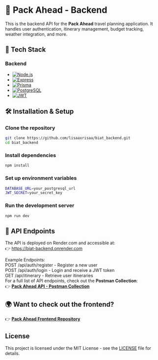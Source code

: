 # 📌 Pack Ahead - Backend

This is the backend API for the **Pack Ahead** travel planning application. It handles user authentication, itinerary management, budget tracking, weather integration, and more.

## 🚀 Tech Stack

### **Backend**

- [![Node.js](https://img.shields.io/badge/Node.js-43853D?style=for-the-badge&logo=node.js&logoColor=white)](https://nodejs.org/)
- [![Express](https://img.shields.io/badge/Express.js-000000?style=for-the-badge&logo=express&logoColor=white)](https://expressjs.com/)
- [![Prisma](https://img.shields.io/badge/Prisma-2D3748?style=for-the-badge&logo=prisma&logoColor=white)](https://www.prisma.io/)
- [![PostgreSQL](https://img.shields.io/badge/PostgreSQL-336791?style=for-the-badge&logo=postgresql&logoColor=white)](https://www.postgresql.org/)
- [![JWT](https://img.shields.io/badge/JWT-000000?style=for-the-badge&logo=jsonwebtokens&logoColor=white)](https://jwt.io/)

## 🛠 Installation & Setup

### **Clone the repository**

```sh
git clone https://github.com/lisaaxrisaa/biat_backend.git
cd biat_backend
```

### **Install dependencies**

```sh
npm install
```

### **Set up environment variables**

```sh
DATABASE_URL=your_postgresql_url
JWT_SECRET=your_secret_key
```

### **Run the development server**

```sh
npm run dev
```

## 📡 API Endpoints

The API is deployed on Render.com and accessible at:<br>
👉 https://biat-backend.onrender.com

Example Endpoints:<br>
POST /api/auth/register - Register a new user<br>
POST /api/auth/login - Login and receive a JWT token<br>
GET /api/itinerary - Retrieve user itineraries<br>
For a full list of API endpoints, check out the **Postman Collection**:  
👉 **[Pack Ahead API - Postman Collection](https://www.postman.com/collection/)**

## 🌍 Want to check out the frontend?

👉 **[Pack Ahead Frontend Repository](https://github.com/lisaaxrisaa/biat_frontend.git)**

## License

This project is licensed under the MIT License - see the [LICENSE](./LICENSE) file for details.
